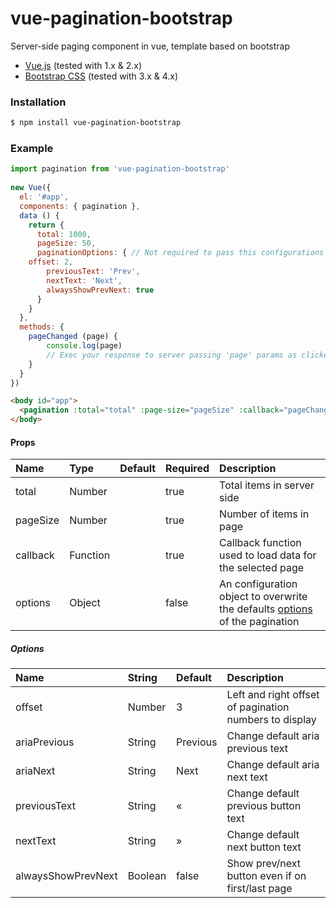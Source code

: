 # vue-pagination-bootstrap
Server-side paging component in vue, template based on bootstrap

* [Vue.js](http://vuejs.org/) (tested with 1.x & 2.x)
* [Bootstrap CSS](http://getbootstrap.com/) (tested with 3.x & 4.x)

### Installation

```bash
$ npm install vue-pagination-bootstrap
```

### Example
```js
import pagination from 'vue-pagination-bootstrap'
    
new Vue({
  el: '#app',
  components: { pagination },
  data () {
    return {
      total: 1000,
      pageSize: 50,
      paginationOptions: { // Not required to pass this configurations
	offset: 2,
        previousText: 'Prev',
        nextText: 'Next',
        alwaysShowPrevNext: true
      }
    }
  },
  methods: {
    pageChanged (page) {            
    	console.log(page)
      	// Exec your response to server passing 'page' params as clicked button paging
    }
  }
})
```

```html
<body id="app">
  <pagination :total="total" :page-size="pageSize" :callback="pageChanged" :options="paginationOptions"></pagination>
</body>
```

#### Props
| Name          | Type     | Default | Required | Description
| :------------ | :--------| :-------| :--------| :-----------
| total         | Number   |         | true     | Total items in server side
| pageSize      | Number   |         | true     | Number of items in page
| callback      | Function |         | true     | Callback function used to load data for the selected page
| options       | Object   |         | false    | An configuration object to overwrite the defaults [options](#options) of the pagination

##### Options
| Name                | String  | Default     | Description
| :-------------------| :-------| :-----------| :-------
| offset              | Number  | 3           | Left and right offset of pagination numbers to display
| ariaPrevious        | String  | Previous    | Change default aria previous text
| ariaNext            | String  | Next        | Change default aria next text
| previousText        | String  | «           | Change default previous button text
| nextText            | String  | »           | Change default next button text
| alwaysShowPrevNext  | Boolean | false       | Show prev/next button even if on first/last page
